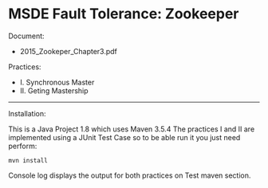 # MSDE Fault Tolerance: Zookeeper


Document:
- 2015_Zookeper_Chapter3.pdf

Practices:
-  I. Synchronous Master
- II. Geting Mastership

---

Installation:

This is a Java Project 1.8 which uses Maven 3.5.4
The practices I and II are implemented using a JUnit Test Case so to be able run it you just need perform:

`mvn install`

Console log displays the output for both practices on Test maven section.

